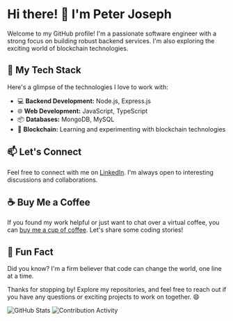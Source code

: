 # Hi there! 👋 I'm Peter Joseph

Welcome to my GitHub profile! I'm a passionate software engineer with a strong focus on building robust backend services. I'm also exploring the exciting world of blockchain technologies.

## 🚀 My Tech Stack

Here's a glimpse of the technologies I love to work with:

- 💻 **Backend Development:** Node.js, Express.js
- 🌐 **Web Development:** JavaScript, TypeScript
- 📦 **Databases:** MongoDB, MySQL
- 🌟 **Blockchain:** Learning and experimenting with blockchain technologies

## 📫 Let's Connect

Feel free to connect with me on [LinkedIn](https://www.linkedin.com/in/peter-joseph-07805b220). I'm always open to interesting discussions and collaborations.

## ☕ Buy Me a Coffee

If you found my work helpful or just want to chat over a virtual coffee, you can [buy me a cup of coffee](tel:08100335322). Let's share some coding stories!

## 🌟 Fun Fact

Did you know? I'm a firm believer that code can change the world, one line at a time.

Thanks for stopping by! Explore my repositories, and feel free to reach out if you have any questions or exciting projects to work on together. 😄

![GitHub Stats](https://github-readme-stats.vercel.app/api?username=Peterjoseph489&show_icons=true&count_private=true)
![Contribution Activity](https://activity-graph.herokuapp.com/graph?username=Peterjoseph489)

